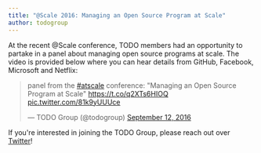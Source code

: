 ```yaml
---
title: "@Scale 2016: Managing an Open Source Program at Scale"
author: todogroup
---
```


At the recent @Scale conference, TODO members had an opportunity to partake in a
panel about managing open source programs at scale. The video is provided below
where you can hear details from GitHub, Facebook, Microsoft and Netflix: 

<blockquote class="twitter-tweet" data-lang="en"><p lang="en" dir="ltr">panel from the <a href="https://twitter.com/hashtag/atscale?src=hash">#atscale</a> conference: &quot;Managing an Open Source Program at Scale&quot; <a href="https://t.co/q2XTs6HIOQ">https://t.co/q2XTs6HIOQ</a> <a href="https://t.co/81k9yUUUce">pic.twitter.com/81k9yUUUce</a></p>&mdash; TODO Group (@todogroup) <a href="https://twitter.com/todogroup/status/775341893450207232">September 12, 2016</a></blockquote>
<script async src="//platform.twitter.com/widgets.js" charset="utf-8"></script>

If you're interested in joining the TODO Group, please reach out over [Twitter](https://twitter.com/todogroup)!
